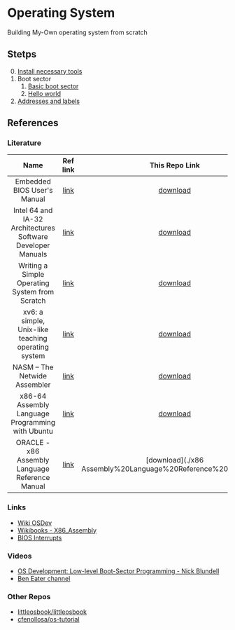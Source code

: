 # Operating System
Building My-Own operating system from scratch

## Stetps
0. [Install necessary tools](./00_necessary_tools/)
1. Boot sector
   1. [Basic boot sector](./01_boot_sector/basic/)
   2. [Hello world](./01_boot_sector/hello_world/)
2. [Addresses and labels](./02_addresses_and_labels/)

## References
### Literature
|                            Name                             |                                    Ref link                                     |                                                         This Repo Link                                                         |
| :---------------------------------------------------------: | :-----------------------------------------------------------------------------: | :----------------------------------------------------------------------------------------------------------------------------: |
|                 Embedded BIOS User's Manual                 |   [link](ftp://ftp.embeddedarm.com/old/saved-downloads-manuals/EBIOS-UM.PDF)    |                                 [download](./literature/Embedded%20BIOS%20Users%20Manual.PDF)                                  |
| Intel 64 and IA-32 Architectures Software Developer Manuals |           [link](https://software.intel.com/en-us/articles/intel-sdm)           |             [download](./literature/Intel%2064%20and%20IA-32%20Architectures%20Software%20Developers%20Manual.pdf)             |
|       Writing a Simple Operating System from Scratch        | [link](https://www.cs.bham.ac.uk/~exr/lectures/opsys/10_11/lectures/os-dev.pdf) | [download](./literature/Writing%20a%20Simple%20Operating%20System%20from%20Scratch%20-%20Nick%20Blundell%20-%20Dec%202010.pdf) |
|     xv6: a simple, Unix-like teaching operating system      |             [link](https://pdos.csail.mit.edu/6.828/2019/xv6.html)              |                 [download](./literature/xv6%20-%20a%20simple,%20Unix-like%20teaching%20operating%20system.pdf)                 |
|                NASM – The Netwide Assembler                 |                          [link](https://www.nasm.us/)                           |                                              [download](./literature/nasmdoc.pdf)                                              |
|      x86-64 Assembly Language Programming with Ubuntu       |               [link](http://www.egr.unlv.edu/~ed/assembly64.pdf)                |                          [download](./x86-64%20Assembly%20Language%20Programming%20with%20Ubuntu.pdf)                          |
|       ORACLE - x86 Assembly Language Reference Manual       |                              [link](https://link)                               |                                 [download](./x86 Assembly%20Language%20Reference%20Manual.pdf)                                 |

### Links
- [Wiki OSDev](https://wiki.osdev.org/Main_Page)
- [Wikibooks - X86_Assembly](https://en.wikibooks.org/wiki/X86_Assembly)
- [BIOS Interrupts](https://en.wikipedia.org/wiki/BIOS_interrupt_call)

### Videos
- [OS Development: Low-level Boot-Sector Programming - Nick Blundell](https://www.youtube.com/playlist?list=PLrJApd3VJDK0gVMsU3lZBVHBCgC1EeK--)
- [Ben Eater channel](https://www.youtube.com/channel/UCS0N5baNlQWJCUrhCEo8WlA)

### Other Repos
- [littleosbook/littleosbook ](https://github.com/littleosbook/littleosbook)
- [cfenollosa/os-tutorial ](https://github.com/cfenollosa/os-tutorial)

